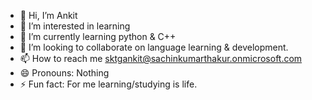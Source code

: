 - 👋 Hi, I’m Ankit
- 👀 I’m interested in learning
- 🌱 I’m currently learning python & C++
- 💞️ I’m looking to collaborate on language learning & development.
- 📫 How to reach me sktgankit@sachinkumarthakur.onmicrosoft.com
- 😄 Pronouns: Nothing
- ⚡ Fun fact: For me learning/studying is life.

<!---
sktgankit/sktgankit is a ✨ special ✨ repository because its `README.md` (this file) appears on your GitHub profile.
You can click the Preview link to take a look at your changes.
--->
